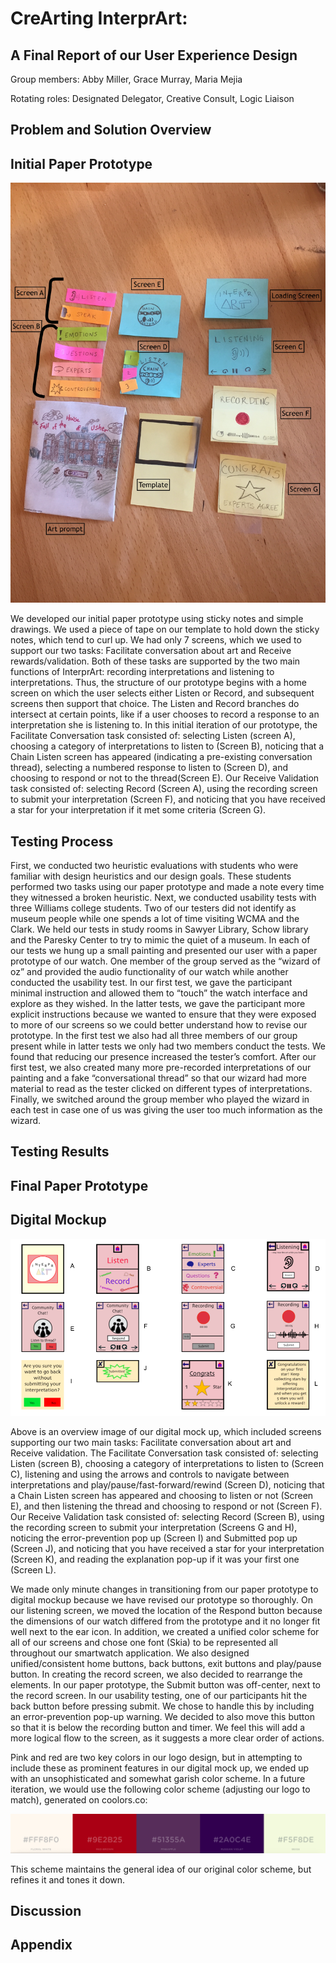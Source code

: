 # CreArting InterprArt:
## A Final Report of our User Experience Design

Group members: Abby Miller, Grace Murray, Maria Mejia

Rotating roles: Designated Delegator, Creative Consult, Logic Liaison

## Problem and Solution Overview

## Initial Paper Prototype

![paper prototype overview](/img/annotatedoverviewpp.jpg)

We developed our initial paper prototype using sticky notes and simple drawings. We used a piece of tape on our template to hold down the sticky notes, which tend to curl up. We had only 7 screens, which we used to support our two tasks: Facilitate conversation about art and Receive rewards/validation. Both of these tasks are supported by the two main functions of InterprArt: recording interpretations and listening to interpretations. Thus, the structure of our prototype begins with a home screen on which the user selects either Listen or Record, and subsequent screens then support that choice. The Listen and Record branches do intersect at certain points, like if a user chooses to record a  response to an interpretation she is listening to. In this initial iteration of our prototype, the Facilitate Conversation task consisted of: selecting Listen (screen A), choosing a category of interpretations to listen to (Screen B), noticing that a Chain Listen screen has appeared (indicating a pre-existing conversation thread), selecting a numbered response to listen to (Screen D), and choosing to respond or not to the thread(Screen E). Our Receive Validation task consisted of: selecting Record (Screen A), using the recording screen to submit your interpretation (Screen F), and noticing that you have received a star for your interpretation if it met some criteria (Screen G). 


## Testing Process

First, we conducted two heuristic evaluations with students who were familiar with design heuristics and our design goals. These students performed two tasks using our paper prototype and made a note every time they witnessed a broken heuristic. Next, we conducted usability tests with three Williams college students. Two of our testers did not identify as museum people while one spends a lot of time visiting WCMA and the Clark.  We held our tests in study rooms in Sawyer Library, Schow library and the Paresky Center to try to mimic the quiet of a museum. In each of our tests we hung up a small painting and presented our user with a paper prototype of our watch. One member of the group served as the “wizard of oz” and provided the audio functionality of our watch  while another conducted the usability test. In our first test, we gave the participant minimal instruction and allowed them to “touch” the watch interface and explore as they wished. In the latter tests, we gave the participant more explicit instructions because we wanted to ensure that they were exposed to more of our screens so we could better understand how to revise our prototype.  In the first test we also had all three members of our group present while in latter tests we only had two members conduct the tests. We found that reducing our presence increased the tester’s comfort. After our first test, we also created many more pre-recorded interpretations of our painting and a fake “conversational thread” so that our wizard had more material to read as the tester clicked on different types of interpretations. Finally, we switched around the group member who played the wizard in each test in case one of us was giving the user too much information as the wizard.

## Testing Results

## Final Paper Prototype

## Digital Mockup

![digital mockup overview](/img/DMoverview.png)

Above is an overview image of our digital mock up, which included screens supporting our two main tasks: Facilitate conversation about art and Receive validation. The Facilitate Conversation task consisted of: selecting Listen (screen B), choosing a category of interpretations to listen to (Screen C), listening and using the arrows and controls to navigate between interpretations and play/pause/fast-forward/rewind (Screen D), noticing that a Chain Listen screen has appeared and choosing to listen or not (Screen E), and then listening the thread and choosing to respond or not (Screen F). Our Receive Validation task consisted of: selecting Record (Screen B), using the recording screen to submit your interpretation (Screens G and H), noticing the error-prevention pop up (Screen I) and Submitted pop up (Screen J), and noticing that you have received a star for your interpretation (Screen K), and reading the explanation pop-up if it was your first one (Screen L). 

We made only minute changes in transitioning from our paper prototype to digital mockup because we have revised our prototype so thoroughly. On our listening screen, we moved the location of the Respond button because the dimensions of our watch differed from the prototype and it no longer fit well next to the ear icon. In addition, we created a unified color scheme for all of our screens and chose one font (Skia) to be represented all throughout our smartwatch application. We also designed unified/consistent home buttons, back buttons, exit buttons and play/pause button. In creating the record screen, we also decided to rearrange the elements. In our paper prototype, the Submit button was off-center, next to the record screen. In our usability testing, one of our participants hit the back button before pressing submit. We chose to handle this by including an error-prevention pop-up warning. We decided to also move this button so that it is below the recording button and timer. We feel this will add a more logical flow to the screen, as it suggests a more clear order of actions.

Pink and red are two key colors in our logo design, but in attempting to include these as prominent features in our digital mock up, we ended up with an unsophisticated and somewhat garish color scheme. In a future iteration, we would use the following color scheme (adjusting our logo to match), generated on coolors.co:

![revised colors](/img/revisedColors.png)

This scheme maintains the general idea of our original color scheme, but refines it and tones it down.

## Discussion

## Appendix

